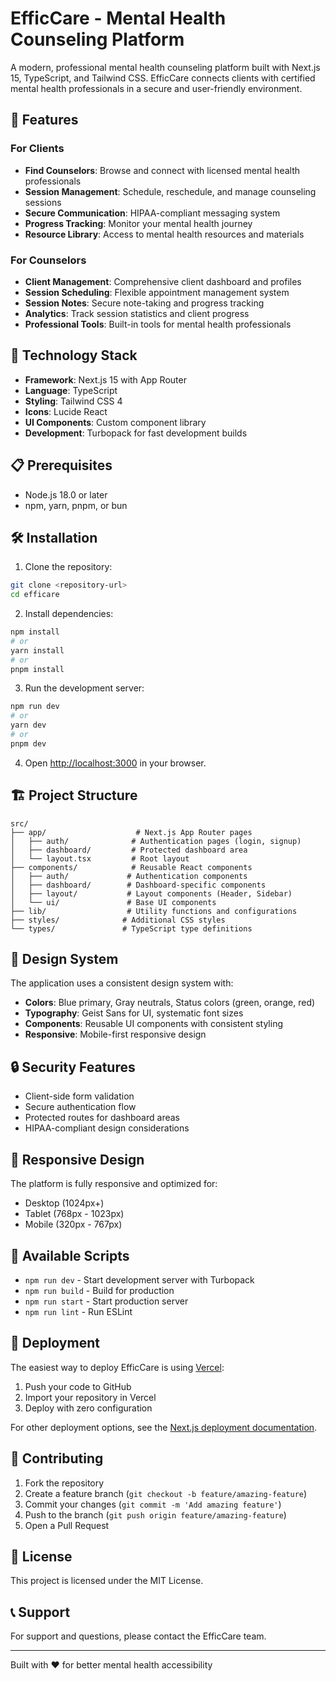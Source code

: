 # EfficCare - Mental Health Counseling Platform

A modern, professional mental health counseling platform built with Next.js 15, TypeScript, and Tailwind CSS. EfficCare connects clients with certified mental health professionals in a secure and user-friendly environment.

## 🌟 Features

### For Clients
- **Find Counselors**: Browse and connect with licensed mental health professionals
- **Session Management**: Schedule, reschedule, and manage counseling sessions
- **Secure Communication**: HIPAA-compliant messaging system
- **Progress Tracking**: Monitor your mental health journey
- **Resource Library**: Access to mental health resources and materials

### For Counselors
- **Client Management**: Comprehensive client dashboard and profiles
- **Session Scheduling**: Flexible appointment management system
- **Session Notes**: Secure note-taking and progress tracking
- **Analytics**: Track session statistics and client progress
- **Professional Tools**: Built-in tools for mental health professionals

## 🚀 Technology Stack

- **Framework**: Next.js 15 with App Router
- **Language**: TypeScript
- **Styling**: Tailwind CSS 4
- **Icons**: Lucide React
- **UI Components**: Custom component library
- **Development**: Turbopack for fast development builds

## 📋 Prerequisites

- Node.js 18.0 or later
- npm, yarn, pnpm, or bun

## 🛠️ Installation

1. Clone the repository:
```bash
git clone <repository-url>
cd efficare
```

2. Install dependencies:
```bash
npm install
# or
yarn install
# or
pnpm install
```

3. Run the development server:
```bash
npm run dev
# or
yarn dev
# or
pnpm dev
```

4. Open [http://localhost:3000](http://localhost:3000) in your browser.

## 🏗️ Project Structure

```
src/
├── app/                    # Next.js App Router pages
│   ├── auth/              # Authentication pages (login, signup)
│   ├── dashboard/         # Protected dashboard area
│   └── layout.tsx         # Root layout
├── components/            # Reusable React components
│   ├── auth/             # Authentication components
│   ├── dashboard/        # Dashboard-specific components
│   ├── layout/           # Layout components (Header, Sidebar)
│   └── ui/               # Base UI components
├── lib/                  # Utility functions and configurations
├── styles/              # Additional CSS styles
└── types/               # TypeScript type definitions
```

## 🎨 Design System

The application uses a consistent design system with:
- **Colors**: Blue primary, Gray neutrals, Status colors (green, orange, red)
- **Typography**: Geist Sans for UI, systematic font sizes
- **Components**: Reusable UI components with consistent styling
- **Responsive**: Mobile-first responsive design

## 🔒 Security Features

- Client-side form validation
- Secure authentication flow
- Protected routes for dashboard areas
- HIPAA-compliant design considerations

## 📱 Responsive Design

The platform is fully responsive and optimized for:
- Desktop (1024px+)
- Tablet (768px - 1023px)
- Mobile (320px - 767px)

## 🧪 Available Scripts

- `npm run dev` - Start development server with Turbopack
- `npm run build` - Build for production
- `npm run start` - Start production server
- `npm run lint` - Run ESLint

## 🚀 Deployment

The easiest way to deploy EfficCare is using [Vercel](https://vercel.com):

1. Push your code to GitHub
2. Import your repository in Vercel
3. Deploy with zero configuration

For other deployment options, see the [Next.js deployment documentation](https://nextjs.org/docs/app/building-your-application/deploying).

## 🤝 Contributing

1. Fork the repository
2. Create a feature branch (`git checkout -b feature/amazing-feature`)
3. Commit your changes (`git commit -m 'Add amazing feature'`)
4. Push to the branch (`git push origin feature/amazing-feature`)
5. Open a Pull Request

## 📄 License

This project is licensed under the MIT License.

## 📞 Support

For support and questions, please contact the EfficCare team.

---

Built with ❤️ for better mental health accessibility
